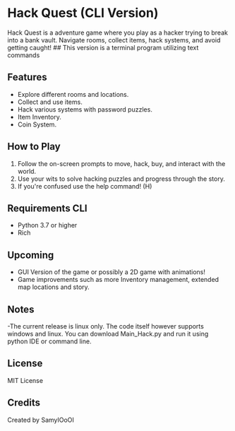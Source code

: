 
# Hack Quest (CLI Version)

Hack Quest is a adventure game where you play as a hacker trying to break into a bank vault. Navigate rooms, collect items, hack systems, and avoid getting caught! ## This version is a terminal program utilizing text commands

## Features

- Explore different rooms and locations.
- Collect and use items.
- Hack various systems with password puzzles.
- Item Inventory.
- Coin System.

## How to Play

1. Follow the on-screen prompts to move, hack, buy, and interact with the world.
2. Use your wits to solve hacking puzzles and progress through the story.
3. If you're confused use the help command! (H)

## Requirements CLI
- Python 3.7 or higher
- Rich
  

## Upcoming
- GUI Version of the game or possibly a 2D game with animations!
- Game improvements such as more Inventory management, extended map locations and story.

## Notes
-The current release is linux only. The code itself however supports windows and linux. You can download Main_Hack.py and run it using python IDE or command line.

## License
MIT License

## Credits
Created by SamyIOoOI

